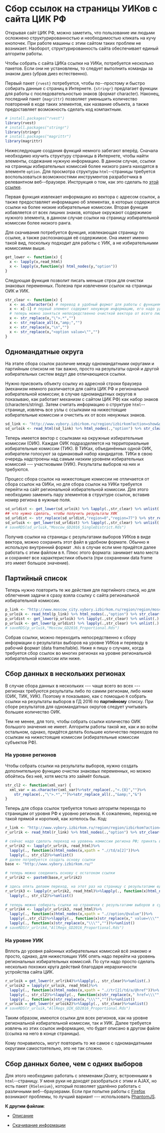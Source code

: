 # Сбор ссылок на страницы УИКов с сайта ЦИК РФ

Открывая сайт ЦИК РФ, можно заметить, что пользование им людьми осложнено структурированностью и необходимостью кликать на кучу кнопочек. При работе машины с этим сайтом таких проблем не возникает. Наоборот, структурированность сайта обеспечивает единый алгоритм работы.

Чтобы собрать с сайта ЦИКа ссылки на УИКи, потребуется несколько пакетов. Если они не установлены, то следует выполнить команды за знаком диез (убрав диез естественно).

Первый пакет `{rvest}` потребуется, чтобы по--простому и быстро собирать данные с страниц в Интернете. `{stringr}` предлагает функции для работы с последовательностью знаков (формат character). Наконец, последний пакет `{magrittr}` позволяет уменьшить количество повторений в коде таких элементов, как название объекта, а также предоставляет возможность сделать код компактным.

```r
# install.packages("rvest")
library(rvest)
# install.packages("stringr")
library(stringr)
# install.packages("magrittr")
library(magrittr)
```

Нижеследующие создания функций немного забегают вперёд. Сначала необходимо изучить структуру страницы в Интернете, чтобы найти элементы, содежание нужную информацию. В данном случае, ссылки на страницы избирательных комиссий более низкого ранга находятся в элементе `option`. Для просмотра структуры `html`--страницы требуется воспользоваться возможностями инструментов разработчика в релевантном веб--браузере. Инструкция о том, как это сделать по [этой ссылке](https://www.computerhope.com/issues/ch000746.htm "How to view the HTML source code of a web page --- Computer code").

Первая функция извлекает информацию из вектора с адресом ссылок, а также предоставляет информацию об элементах, в которых содержатся ссылки на более низкие избирательные комиссии. Вторая функция избавляется от всех лишних знаков, которые окружают содержимое нужного элемента, в данном случае ссылки на страницу избирательной комиссии более низкого ранга.

Для скачивания потребуется функция, извлекающая страницу по ссылке, а также распознающая её содержимое. Она имеет именно такой вид, поскольку подходит для работы с УИК, а не избирательными комиссиями выше. 
```r
get_lower <- function(x) {
  x <- lapply(x,read_html)
  x <- lapply(x,function(y) html_nodes(y,"option"))
}
```

Следующая функция позволит писать меньше строк для очистки знаковых переменных. Полезна при извлечении ссылок на страницы ОИК и УИК.
```r
str_clear <- function(x) {
  x <- as.character(x) # перевод в удобный формат для работы с функциями пакета {stringr}
  x <- x[-1] # первый элемент содержит ненужную информацию, его надо удалить
  # теперь можно заняться непосредственно очисткой вектора от всего лишнего
  x <- str_replace(x,"\">.*","")
  x <- str_replace_all(x,"amp;","")
  x <- str_replace(x,"\n","")
  x <- str_replace(x,"<option value=\"","")
}
```

## Одномандатные округа

На этапе сбора ссылок различие между одномандатными округами и партийным списком не так важно, просто на результаты одной и другой избирательных систем ведут две отличающиеся ссылки.

Нужно присвоить объекту ссылку из адресной строки браузера (механизм немного различается для сайта ЦИК РФ и региональной избирательной комиссии; в случае одномандатных округов я показываю, как работает механизм с сайтом ЦИК РФ) как набор знаков (characters/string). Затем считать информацию о структуре `html`--странице, извлечь все узлы с ссылками на нижестоящие избирательные комиссии и очистить их от всех ненужных знаков.

```r
sd_link <- "http://www.vybory.izbirkom.ru/region/izbirkom?action=show&global=true&root=1000259&tvd=100100067796113&vrn=100100067795849&prver=0&pronetvd=0&region=0&sub_region=0&type=463&vibid=100100067796113"
sd_urloik <- read_html(sd_link) %>% html_nodes(.,"option") %>% str_clear(.)
```

Теперь имеется вектор с ссылками на окружные избирательные комиссии (ОИК). Каждая ОИК подразделяется на территориальные избирательные комиссии (ТИК). В ТИКах, объединённых одной ОИК, избиратели голосуют за одинаковый набор кандидатов. ТИКи в свою очередь надстроены над самым низким уровнем избирательных комиссий --- участковыми (УИК). Результаты выборов на них и требуются.

Процесс сбора ссылок на нижестоящие комиссии не отличается от сбора ссылок на ОИКи, но для сбора ссылок на УИКи требуется перейти на сайт региональной избирательной комиссии. Для этого необходимо заменить пару элементов в структуре ссылок, вставив номер региона в нужные поля.

```r
sd_urldist <- get_lower(sd_urloik) %>% lapply(.,str_clear) %>% unlist(.) 
## что нужно сделать, чтобы получить результаты УИК
sd_urldist <- str_replace(sd_urldist,"region=0","region=77") %>% str_replace(.,"sub_region=0","sub_region=77")
sd_urluik <- get_lower(sd_urldist) %>% lapply(.,str_clear) %>% unlist(.)
# saveRDS(sd_urluik,"Moscow_GD2016_SingleDistrict.Rds")
```

Получив ссылки на страницы с результатами выборов УИКов в виде вектора, можно сохранить этот файл в удобном формате. Обычно я использую внутренний формат `.Rds` в случае если мне придётся далее работать с этим файлом в `R`. Плюс этого формата: занимает мало места и сохраняет все характеристики объекта (при сохранении data frame это имеет большое значение).


## Партийный список

Теперь нужно повторить те же действия для партийного списа, но для облегчения задачи я сразу взяла ссылку с сайта региональной избирательной комиссии.

```r
p_link <- "http://www.moscow_city.vybory.izbirkom.ru/region/region/moscow_city?action=show&root=1000259&tvd=100100067796113&vrn=100100067795849&region=77&global=true&sub_region=77&prver=0&pronetvd=0&vibid=100100067796113&type=242"
p_urloik <- read_html(p_link) %>% html_nodes(.,"option") %>% str_clear(.)
p_urldist <- get_lower(p_urloik) %>% lapply(.,str_clear) %>% unlist(.)
p_urluik <- get_lower(p_urldist) %>% lapply(.,str_clear) %>% unlist(.)
# saveRDS(p_urluik,"Moscow_GD2016_Proportional.Rds")
```

Собрав ссылки, можно переходить непосредственно к сбору информации о результатах выборов на уровне УИКов и переводу в рабочий формат (data frame/table). Ниже я пишу о случаях, когда требуется сбор ссылок во многих регионах на уровне региональной избирательной комиссии или ниже.

## Сбор данных в нескольких регионах
В случае сбора данных в нескольких --- чаще всего во всех --- регионах требуются результаты либо по самим регионам, либо ниже (ОИК, ТИК, УИК). Поэтому я показываю, как с помощью `R` собрать ссылки на результаты выборов в ГД 2016 по __партийному__ списку. При сборе результатов для одномандатных округов следует учитывать большее количество ОИК.

Тем не менее, для того, чтобы собрать ссылки количество ОИК большого значения не имеет. Алгоритм работы такой же, как и во всём остальном, однако, придётся делать большее количество переходов по ссылкам на нижестоящие комиссии (избирательные комиссии субъектов РФ).

### На уровне регионов

Чтобы собрать ссылки на результаты выборов, нужно создать дополнительную функцию очистки знаковых переменных, но можно обойтись без неё, хотя места это займёт больше.

```r
str_cl2 <- function(xml_var) {
  xml_var = as.character(xml_var)%>%str_replace(.,"<.{8}","")%>%
    str_replace(.,"\">.*","")%>%str_replace_all(.,"&amp;","&")
}
```

Теперь для сбора ссылок требуется только алгоритм перехода по страницам от уровня РФ к уровню регионов. К сожалению, переход не такой прямой и короткий, как хотелось бы. Код:

```r
r_link <- "http://www.vybory.izbirkom.ru/region/region/izbirkom?action=show&root=1&tvd=100100067795854&vrn=100100067795849&region=0&global=1&sub_region=0&prver=0&pronetvd=0&vibid=100100067795854&type=242"
r_urlrik <- read_html(r_link) %>% html_nodes(.,"option") %>% str_clear(.)

# сейчас надо сделать переход на уровень комиссии региона РФ; принять во внимание надо то, что в результате ссылка будет даваться не полностью, а только частично
r_urlrik2 <- lapply(r_urlrik, read_html)%>%
  lapply(., function(x)html_nodes(x,xpath = ".//td/a[2]"))%>%
  lapply(., str_cl2)%>%unlist()
# далее потребуется создать основу ссылки
base <- "http://www.vybory.izbirkom.ru/"

# теперь можно соединить основу с остатоком ссылки
r_urlrik2 <- paste0(base,r_urlrik2)

# здесь опять делаем переход, на этот раз на страницу с результатами единого избирательного округа, а не одномандатные
r_urlrik3 <- lapply(r_urlrik2, read_html)%>%lapply(., function(x)html_nodes(x,xpath = ".//tr[16]/td/nobr/a"))%>%
  lapply(., str_cl2)%>%unlist()
  
# теперь можно собирать ссылки на странички с результатами выборов в субъектах РФ
r_urlrik4 <- lapply(r_urlrik3, read_html)%>%
  lapply(., function(x)html_nodes(x,xpath = ".//option/@value"))%>%
  lapply(.,str_cl2)%>%lapply(., function(x)str_replace(x," value=\\\"",""))%>%
  lapply(., function(x)str_replace(x,"\\\"",""))%>%unlist()
# saveRDS(r_urlrik4,"AllRegs_GD2016_Proportional.Rds")
```

### На уровне УИК

Вплоть до уровня районных избирательных комиссий всё знакомо и просто, однако, для нижестоящих УИК опять надо перейти на уровень региональных избирательных комиссий. По сути надо просто сделать несколько похожих круга действий благодаря иерархичности устройства сайта ЦИК.

```r
r_urloik = get_lower(r_urlrik4)%>%lapply(., str_clear)%>%unlist(.)
r_urloik2 = lapply(r_urloik, read_html)%>%
  lapply(., function(x)html_nodes(x,xpath = ".//tr[2]/td/a/@href"))%>%
  lapply(., str_cl2)%>%lapply(., function(x)str_replace(x," href=\\\"",""))%>%
  lapply(., function(x)str_replace(x,"\\\"",""))%>%unlist()
r_urluik = get_lower(r_urloik2)%>%lapply(., str_clear)%>%unlist()
# saveRDS(r_urluik,"AllRegs_UIK_GD2016_Proportional.Rds")
```

Таким образом, имеются ссылки для всех регионов, как на уровне региональной избирательной комиссии, так и УИК. Далее требуется извлечь из этих ссылок информацию, что будет описано в другом файле (ссылка на него в конце страницы).

Кому понравилось, могут повторить то же самое с одномандатными округами самостоятельно, это не так сложно.

## Сбор данных более, чем с одних выборов

Для этого необходимо работать с элеменами jQuery, встроенными в `html`--страницу. У меня руки не доходят разобраться с этим и AJAX, но есть пакет `{RSelenium}`, который позволяет удалённо работать с различными веб--браузерами. Если при попытке работы с [Firefox](https://www.mozilla.org/ru/firefox/new/?f=106 "Загрузить Firefox - Бесплатный браузер - Mozilla") возникают проблемы, то лучший вариант --- использовать [PhantomJS](http://phantomjs.org/ "PhantomJS").

**К другим файлам**:

* [Описание](README.md)

* [Скачивание информации](uik_collection.Rmd)
